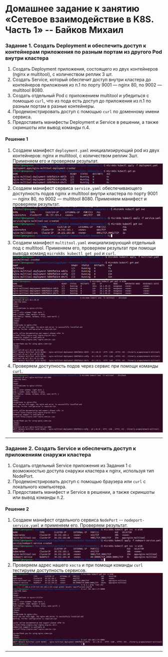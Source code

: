# Домашнее задание к занятию «Сетевое взаимодействие в K8S. Часть 1» -- Байков Михаил

### Задание 1. Создать Deployment и обеспечить доступ к контейнерам приложения по разным портам из другого Pod внутри кластера

1. Создать Deployment приложения, состоящего из двух контейнеров (nginx и multitool), с количеством реплик 3 шт.
2. Создать Service, который обеспечит доступ внутри кластера до контейнеров приложения из п.1 по порту 9001 — nginx 80, по 9002 — multitool 8080.
3. Создать отдельный Pod с приложением multitool и убедиться с помощью `curl`, что из пода есть доступ до приложения из п.1 по разным портам в разные контейнеры.
4. Продемонстрировать доступ с помощью `curl` по доменному имени сервиса.
5. Предоставить манифесты Deployment и Service в решении, а также скриншоты или вывод команды п.4.

#### Решение 1
1. Cоздаем манифест `deployment.yaml` инициализирующий pod из двух контейнеров: nginx и multitool, с количеством реплик 3шт. Применяем его и проверяем результат.
![deployment](img/1.png)
2. Создаем манифест сервиса `service.yaml` обеспечивающего доступность подов nginx и multitool внутри кластера по порту 9001 — nginx 80, по 9002 — multitool 8080. Применяем манифест и проверяем результат.
![deployment](img/2.png)
3. Создаем манифест `multitool.yaml` инициализирующий отдельный под с multitool. Применяем его, проверяем результат при помощи вывода команд `microk8s kubectl get pod` и `curl`.
![deployment](img/3.png)
![deployment](img/4.png)
![deployment](img/5.png)
4. Проверяем доступность подов через сервис при помощи команды `curl`.
![deployment](img/6.png)

------

### Задание 2. Создать Service и обеспечить доступ к приложениям снаружи кластера

1. Создать отдельный Service приложения из Задания 1 с возможностью доступа снаружи кластера к nginx, используя тип NodePort.
2. Продемонстрировать доступ с помощью браузера или `curl` с локального компьютера.
3. Предоставить манифест и Service в решении, а также скриншоты или вывод команды п.2.

#### Решение 2
1. Создаем манифест отдельного сервиса `NodePort` -- `nodeport-service.yaml` и применяем его. Проверяем результат.
![deployment](img/7.png)
2. Проверяем адрес нашего `хоста` и при помощи команды `curl` тестируем доступность сервисов.
![deployment](img/8.png)

------
